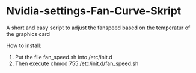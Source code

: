 # Nvidia-settings-Fan-Curve-Skript
A short and easy script to adjust the fanspeed based on the temperatur of the graphics card

How to install:
1. Put the file fan_speed.sh into /etc/init.d
2. Then execute chmod 755 /etc/init.d/fan_speed.sh
